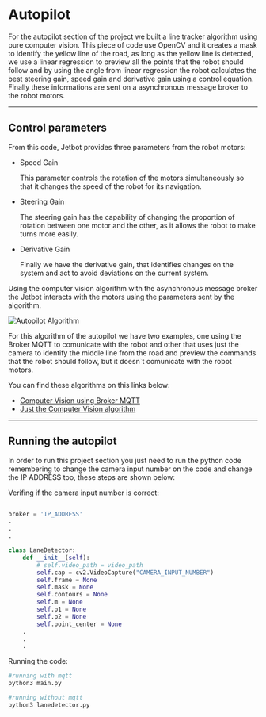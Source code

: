 # Autopilot

For the autopilot section of the project we built a line tracker algorithm using pure computer vision. This piece of code use OpenCV and it creates a mask to identify the yellow line of the road, as long as the yellow line is detected, we use a linear regression to preview all the points that the robot should follow and by using the angle from linear regression the robot calculates the best steering gain, speed gain and derivative gain using a control equation. Finally these informations are sent on a asynchronous message broker to the robot motors.

___

## Control parameters

From this code, Jetbot provides three parameters from the robot motors: 

- Speed Gain 

    This parameter controls the rotation of the motors simultaneously so that it changes the speed of the robot for its navigation.

- Steering Gain

    The steering gain has the capability of changing the proportion of rotation between one motor and the other, as it allows the robot to make turns more easily.

- Derivative Gain

    Finally we have the derivative gain, that identifies changes on the system and act to avoid deviations on the current system.

Using the computer vision algorithm with the asynchronous message broker the Jetbot interacts with the motors using the parameters sent by the algorithm. 

![Autopilot Algorithm](https://github.com/pfeinsper/NVIDIA/blob/gh-pages/images/lane_detector.png?raw=true)

For this algorithm of the autopilot we have two examples, one using the Broker MQTT to comunicate with the robot and other that uses just the camera to identify the middle line from the road and preview the commands that the robot should follow, but it doesn`t comunicate with the robot motors.

You can find these algorithms on this links below:

- [Computer Vision using Broker MQTT](https://github.com/pfeinsper/NVIDIA/blob/main/mqtt/main.py)
- [Just the Computer Vision algorithm](https://github.com/pfeinsper/NVIDIA/blob/main/mqtt/lanedetector.py)

___

## Running the autopilot

In order to run this project section you just need to run the python code remembering to change the camera input number on the code and change the IP ADDRESS too, these steps are shown below:

Verifing if the camera input number is correct:

```python

broker = 'IP_ADDRESS'
.
.
.

class LaneDetector:
    def __init__(self):
        # self.video_path = video_path
        self.cap = cv2.VideoCapture("CAMERA_INPUT_NUMBER")
        self.frame = None
        self.mask = None
        self.contours = None
        self.m = None
        self.p1 = None
        self.p2 = None
        self.point_center = None 
    .
    .
    .
```

Running the code:

```bash
#running with mqtt
python3 main.py

#running without mqtt
python3 lanedetector.py
```